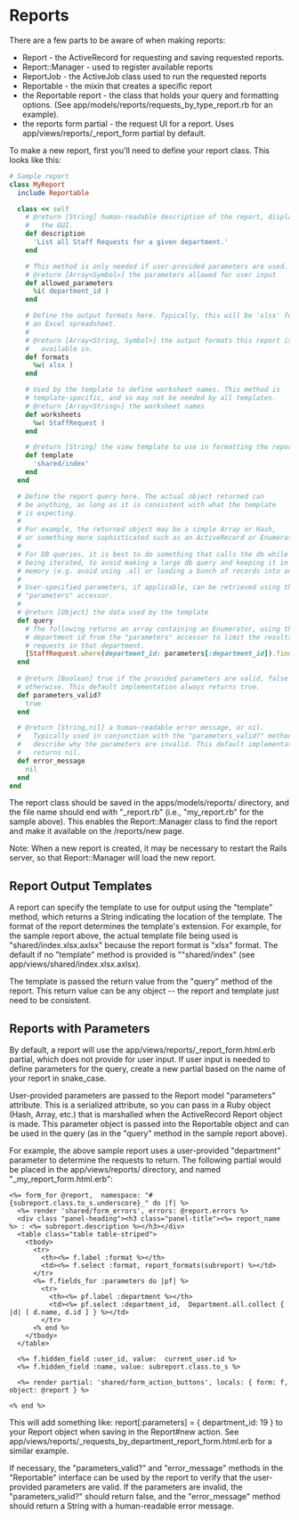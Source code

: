 <!--
 @title Reports 
-->

# Reports

There are a few parts to be aware of when making reports:

* Report - the ActiveRecord for requesting and saving requested reports.
* Report::Manager - used to register available reports
* ReportJob - the ActiveJob class used to run the requested reports
* Reportable - the mixin that creates a specific report
* the Reportable report - the class that holds your query and formatting
  options. (See app/models/reports/requests_by_type_report.rb for an example).
* the reports form partial - the request UI for a report. Uses app/views/reports/_report_form partial by default.

To make a new report, first you'll need to define your report class. This
looks like this:

```ruby
# Sample report
class MyReport
  include Reportable

  class << self
    # @return [String] human-readable description of the report, displayed in
    #   the GUI.
    def description
      'List all Staff Requests for a given department.'
    end

    # This method is only needed if user-provided parameters are used.
    # @return [Array<Symbol>] the parameters allowed for user input
    def allowed_parameters
      %i( department_id )
    end

    # Define the output formats here. Typically, this will be 'xlsx' for
    # an Excel spreadsheet.
    #
    # @return [Array<String, Symbol>] the output formats this report is
    #   available in.
    def formats
      %w( xlsx )
    end

    # Used by the template to define worksheet names. This method is
    # template-specific, and so may not be needed by all templates.
    # @return [Array<String>] the worksheet names
    def worksheets
      %w( StaffRequest )
    end

    # @return [String] the view template to use in formatting the report output
    def template
      'shared/index'
    end
  end

  # Define the report query here. The actual object returned can
  # be anything, as long as it is consistent with what the template
  # is expecting.
  #
  # For example, the returned object may be a simple Array or Hash,
  # or something more sophisticated such as an ActiveRecord or Enumerator.
  #
  # For DB queries, it is best to do something that calls the db while its
  # being iterated, to avoid making a large db query and keeping it in
  # memory (e.g. avoid using .all or loading a bunch of records into an array)
  #
  # User-specified parameters, if applicable, can be retrieved using the
  # "parameters" accessor.
  #
  # @return [Object] the data used by the template
  def query
    # The following returns an array containing an Enumerator, using the
    # department id from the "parameters" accessor to limit the results to
    # requests in that department.
    [StaffRequest.where(department_id: parameters[:department_id]).find_each]
  end
  
  # @return [Boolean] true if the provided parameters are valid, false
  # otherwise. This default implementation always returns true.
  def parameters_valid?
    true
  end

  # @return [String,nil] a human-readable error message, or nil.
  #   Typically used in conjunction with the "parameters_valid?" method to
  #   describe why the parameters are invalid. This default implementation
  #   returns nil.
  def error_message
    nil
  end
end
```

The report class should be saved in the apps/models/reports/ directory, and the file name should end with "\_report.rb" (i.e., "my_report.rb" for the sample above). This enables the Report::Manager class to find the report and make it available on the /reports/new page.

Note: When a new report is created, it may be necessary to restart the Rails server, so that Report::Manager will load the new report.

## Report Output Templates

A report can specify the template to use for output using the "template" method, which returns a String indicating the location of the template. The format of the report determines the template's extension. For example, for the sample report above, the actual template file being used is "shared/index.xlsx.axlsx" because the report format is "xlsx" format. The default if no "template" method is provided is ""shared/index" (see app/views/shared/index.xlsx.axlsx).

The template is passed the return value from the "query" method of the report. This return value can be any object -- the report and template just need to be consistent.

## Reports with Parameters

By default, a report will use the app/views/reports/_report_form.html.erb partial, which does not provide for user input. If user input is needed to define parameters for the query, create a new partial based on the name of your report in snake_case.

User-provided parameters are passed to the Report model "parameters" attribute.
This is a serialized attribute, so you can pass in a Ruby object (Hash,
Array, etc.) that is marshalled when the ActiveRecord Report object is made. This
parameter object is passed into the Reportable object and can be used in the
query (as in the "query" method in the sample report above).

For example, the above sample report uses a user-provided "department" parameter to determine the requests to return. The following partial would be placed in the app/views/reports/ directory, and named "_my_report_form.html.erb":

```erb
<%= form_for @report,  namespace: "#{subreport.class.to_s.underscore}_" do |f| %>
  <%= render 'shared/form_errors', errors: @report.errors %>
  <div class "panel-heading"><h3 class="panel-title"><%= report_name %> : <%= subreport.description %></h3></div> 
  <table class="table table-striped">
    <tbody>
      <tr>
        <th><%= f.label :format %></th>
        <td><%= f.select :format, report_formats(subreport) %></td>
      </tr>
      <%= f.fields_for :parameters do |pf| %> 
        <tr>
          <th><%= pf.label :department %></th>
          <td><%= pf.select :department_id,  Department.all.collect { |d| [ d.name, d.id ] } %></td>
        </tr>
      <% end %>   
    </tbody>
  </table>

  <%= f.hidden_field :user_id, value:  current_user.id %>
  <%= f.hidden_field :name, value: subreport.class.to_s %>
 
  <%= render partial: 'shared/form_action_buttons', locals: { form: f, object: @report } %>

<% end %>
```

This will add something like: report[:parameters] = { department_id: 19 }
to your Report object when saving in the Report#new action. See app/views/reports/_requests_by_department_report_form.html.erb for a similar example.

If necessary, the "parameters_valid?" and "error_message" methods in the "Reportable" interface can be used by the report to verify that the user-provided parameters are valid. If the parameters are invalid, the "parameters_valid?" should return false, and the "error_message" method should return a String with a human-readable error message.
